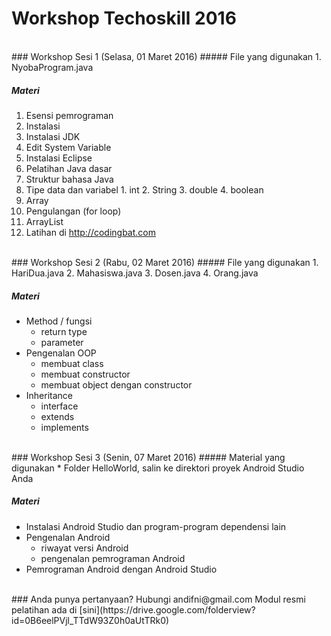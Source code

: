 # Workshop Techoskill 2016


<br />
### Workshop Sesi 1 (Selasa, 01 Maret 2016)
##### File yang digunakan
1. NyobaProgram.java

##### Materi
1. Esensi pemrograman
2. Instalasi
  1. Instalasi JDK
  2. Edit System Variable
  3. Instalasi Eclipse
3. Pelatihan Java dasar
  1. Struktur bahasa Java
  2. Tipe data dan variabel
    1. int
    2. String
    3. double
    4. boolean
  3. Array
  4. Pengulangan (for loop)
  5. ArrayList
4. Latihan di http://codingbat.com


<br />
### Workshop Sesi 2 (Rabu, 02 Maret 2016)
##### File yang digunakan
1. HariDua.java
2. Mahasiswa.java
3. Dosen.java
4. Orang.java

##### Materi
* Method / fungsi
  * return type
  * parameter
* Pengenalan OOP
  * membuat class
  * membuat constructor
  * membuat object dengan constructor
* Inheritance
  * interface
  * extends
  * implements


<br/>
### Workshop Sesi 3 (Senin, 07 Maret 2016)
##### Material yang digunakan
* Folder HelloWorld, salin ke direktori proyek Android Studio Anda  

##### Materi
* Instalasi Android Studio dan program-program dependensi lain
* Pengenalan Android
  * riwayat versi Android
  * pengenalan pemrograman Android
* Pemrograman Android dengan Android Studio

<br/>
### Anda punya pertanyaan?
Hubungi andifni@gmail.com  
Modul resmi pelatihan ada di [sini](https://drive.google.com/folderview?id=0B6eelPVjl_TTdW93Z0h0aUtTRk0)
